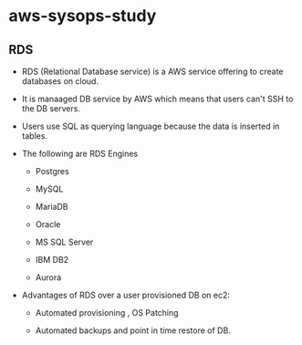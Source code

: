 # aws-sysops-study

## RDS
- RDS (Relational Database service) is a AWS service offering to create databases on cloud. 

- It is manaaged DB service by AWS which means that users can't SSH to the DB servers.

- Users use SQL as querying language because the data is inserted in tables.

- The following are RDS Engines

  - Postgres

  - MySQL

  - MariaDB

  - Oracle

  - MS SQL Server

  - IBM DB2

  - Aurora

- Advantages of RDS over a user provisioned DB on ec2:

  - Automated provisioning , OS Patching

  - Automated backups and point in time restore of DB.

